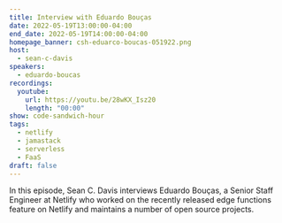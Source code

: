 ```yaml
---
title: Interview with Eduardo Bouças
date: 2022-05-19T13:00:00-04:00
end_date: 2022-05-19T14:00:00-04:00
homepage_banner: csh-eduarco-boucas-051922.png
host:
  - sean-c-davis
speakers:
  - eduardo-boucas
recordings:
  youtube:
    url: https://youtu.be/28wKX_Isz20
    length: "00:00"
show: code-sandwich-hour
tags:
  - netlify
  - jamastack
  - serverless
  - FaaS
draft: false
---
```


In this episode, Sean C. Davis interviews Eduardo Bouças, a Senior Staff Engineer at Netlify who worked on the recently released edge functions feature on Netlify and maintains a number of open source projects.
